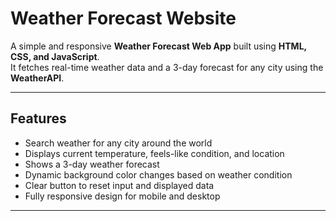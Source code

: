 # Weather Forecast Website

A simple and responsive **Weather Forecast Web App** built using **HTML, CSS, and JavaScript**.  
It fetches real-time weather data and a 3-day forecast for any city using the **WeatherAPI**.

---

## Features

- Search weather for any city around the world  
- Displays current temperature, feels-like condition, and location  
- Shows a 3-day weather forecast  
- Dynamic background color changes based on weather condition  
- Clear button to reset input and displayed data  
- Fully responsive design for mobile and desktop  

---



